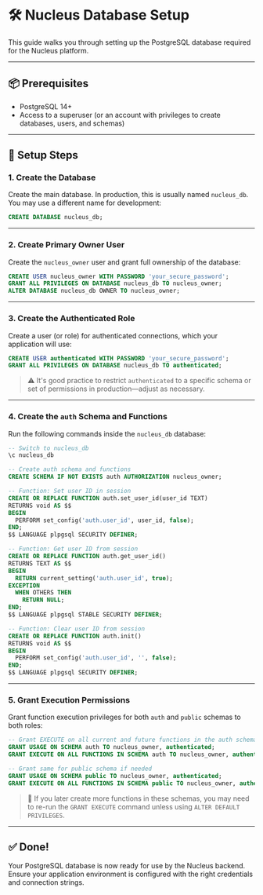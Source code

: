 # 🛠️ Nucleus Database Setup

This guide walks you through setting up the PostgreSQL database required for the Nucleus platform.

---

## 📦 Prerequisites

- PostgreSQL 14+
- Access to a superuser (or an account with privileges to create databases, users, and schemas)

---

## 🧱 Setup Steps

### 1. Create the Database

Create the main database. In production, this is usually named `nucleus_db`. You may use a different name for development:

```sql
CREATE DATABASE nucleus_db;
```

---

### 2. Create Primary Owner User

Create the `nucleus_owner` user and grant full ownership of the database:

```sql
CREATE USER nucleus_owner WITH PASSWORD 'your_secure_password';
GRANT ALL PRIVILEGES ON DATABASE nucleus_db TO nucleus_owner;
ALTER DATABASE nucleus_db OWNER TO nucleus_owner;
```

---

### 3. Create the Authenticated Role

Create a user (or role) for authenticated connections, which your application will use:

```sql
CREATE USER authenticated WITH PASSWORD 'your_secure_password';
GRANT ALL PRIVILEGES ON DATABASE nucleus_db TO authenticated;
```

> ⚠️ It's good practice to restrict `authenticated` to a specific schema or set of permissions in production—adjust as necessary.

---

### 4. Create the `auth` Schema and Functions

Run the following commands inside the `nucleus_db` database:

```sql
-- Switch to nucleus_db
\c nucleus_db

-- Create auth schema and functions
CREATE SCHEMA IF NOT EXISTS auth AUTHORIZATION nucleus_owner;

-- Function: Set user ID in session
CREATE OR REPLACE FUNCTION auth.set_user_id(user_id TEXT)
RETURNS void AS $$
BEGIN
  PERFORM set_config('auth.user_id', user_id, false);
END;
$$ LANGUAGE plpgsql SECURITY DEFINER;

-- Function: Get user ID from session
CREATE OR REPLACE FUNCTION auth.get_user_id()
RETURNS TEXT AS $$
BEGIN
  RETURN current_setting('auth.user_id', true);
EXCEPTION
  WHEN OTHERS THEN
    RETURN NULL;
END;
$$ LANGUAGE plpgsql STABLE SECURITY DEFINER;

-- Function: Clear user ID from session
CREATE OR REPLACE FUNCTION auth.init()
RETURNS void AS $$
BEGIN
  PERFORM set_config('auth.user_id', '', false);
END;
$$ LANGUAGE plpgsql SECURITY DEFINER;
```

---

### 5. Grant Execution Permissions

Grant function execution privileges for both `auth` and `public` schemas to both roles:

```sql
-- Grant EXECUTE on all current and future functions in the auth schema
GRANT USAGE ON SCHEMA auth TO nucleus_owner, authenticated;
GRANT EXECUTE ON ALL FUNCTIONS IN SCHEMA auth TO nucleus_owner, authenticated;

-- Grant same for public schema if needed
GRANT USAGE ON SCHEMA public TO nucleus_owner, authenticated;
GRANT EXECUTE ON ALL FUNCTIONS IN SCHEMA public TO nucleus_owner, authenticated;
```

> 📝 If you later create more functions in these schemas, you may need to re-run the `GRANT EXECUTE` command unless using `ALTER DEFAULT PRIVILEGES`.

---

## ✅ Done!

Your PostgreSQL database is now ready for use by the Nucleus backend. Ensure your application environment is configured with the right credentials and connection strings.
